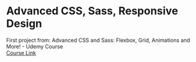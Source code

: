 # Advanced CSS, Sass, Responsive Design
First project from: Advanced CSS and Sass: Flexbox, Grid, Animations and More! - Udemy Course  
[Course Link](https://www.udemy.com/course/advanced-css-and-sass/)
